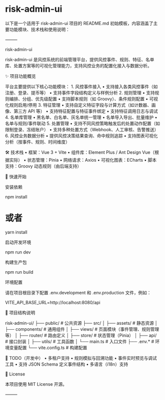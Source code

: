 # risk-admin-ui
以下是一个适用于 risk-admin-ui 项目的 README.md 初始模板，内容涵盖了主要功能模块、技术栈和使用说明：

⸻

risk-admin-ui

risk-admin-ui 是风控系统的前端管理平台，提供风控事件、规则、特征、名单库、处置方案等的可视化管理能力，支持风控业务的配置化接入与数据分析。

✨ 项目功能概览

平台主要提供以下核心功能模块：
	1.	风控事件接入
	•	支持接入各类风控事件（如注册、登录、提币等）
	•	支持事件字段结构定义与样例分析
	2.	规则管理
	•	支持规则编排、分组、优先级配置
	•	支持脚本规则（如 Groovy）、条件规则配置
	•	可视化规则启用/停用
	3.	特征管理
	•	支持自定义特征字段与计算方式（如计数器、画像、第三方 API 等）
	•	支持特征配置与特征事件绑定
	•	支持特征调用日志与调试
	4.	名单库管理
	•	黑名单、白名单、灰名单统一管理
	•	名单导入导出、批量维护
	•	名单与规则/事件联动
	5.	处置管理
	•	支持不同风控策略触发后的处置动作配置（如限制登录、冻结账户）
	•	支持多种处置方式（Webhook、人工审核、告警推送）
	6.	风控业务数据分析
	•	提供风控决策结果查询、命中规则追踪
	•	支持图表可视化分析（按事件、规则、时间维度）

🛠️ 技术栈
	•	框架：Vue 3 + Vite
	•	组件库：Element Plus / Ant Design Vue（根据实际）
	•	状态管理：Pinia
	•	网络请求：Axios
	•	可视化图表：ECharts
	•	脚本支持：Groovy 动态规则（由后端支持）

🚀 快速开始

安装依赖

npm install
# 或者
yarn install

启动开发环境

npm run dev

构建生产包

npm run build

环境配置

请在项目根目录下配置 .env.development 和 .env.production 文件，例如：

VITE_API_BASE_URL=http://localhost:8080/api

📁 项目结构说明

risk-admin-ui/
├── public/                 # 公共资源
├── src/
│   ├── assets/             # 静态资源
│   ├── components/         # 通用组件
│   ├── views/              # 页面模块（事件管理、规则管理等）
│   ├── router/             # 路由定义
│   ├── store/              # 状态管理（Pinia）
│   ├── api/                # 接口封装
│   ├── utils/              # 工具函数
│   └── main.ts             # 入口文件
├── .env.*                  # 环境变量配置
└── vite.config.ts          # 构建配置

📌 TODO（开发中）
	•	多租户支持
	•	规则模拟与回溯功能
	•	事件实时预览与调试工具
	•	支持 JSON Schema 定义事件结构
	•	多语言（i18n）支持

📄 License

本项目使用 MIT License 开源。

⸻
